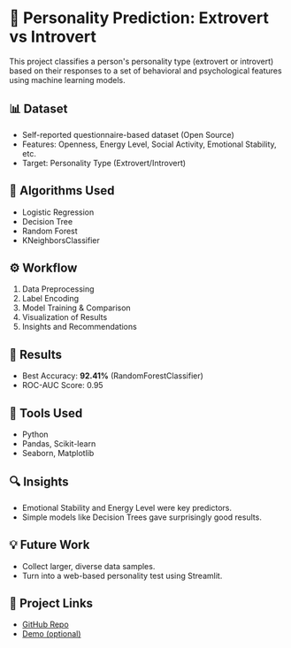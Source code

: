 # 🧠 Personality Prediction: Extrovert vs Introvert

This project classifies a person's personality type (extrovert or introvert) based on their responses to a set of behavioral and psychological features using machine learning models.

## 📊 Dataset
- Self-reported questionnaire-based dataset (Open Source)
- Features: Openness, Energy Level, Social Activity, Emotional Stability, etc.
- Target: Personality Type (Extrovert/Introvert)

## 🧠 Algorithms Used
- Logistic Regression
- Decision Tree
- Random Forest
- KNeighborsClassifier

## ⚙️ Workflow
1. Data Preprocessing
2. Label Encoding
3. Model Training & Comparison
4. Visualization of Results
5. Insights and Recommendations

## 🎯 Results
- Best Accuracy: **92.41%** (RandomForestClassifier)
- ROC-AUC Score: 0.95

## 🧰 Tools Used
- Python
- Pandas, Scikit-learn
- Seaborn, Matplotlib

## 🔍 Insights
- Emotional Stability and Energy Level were key predictors.
- Simple models like Decision Trees gave surprisingly good results.

## 💡 Future Work
- Collect larger, diverse data samples.
- Turn into a web-based personality test using Streamlit.

## 🔗 Project Links
- [GitHub Repo](#personality_datasert.csv)  
- [Demo (optional)]()

